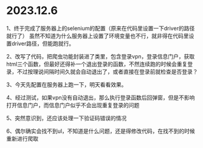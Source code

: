 # 2023.12.6
1、终于完成了服务器上的selenium的配置（原来在代码里设置一下driver的路径就行了）
虽然不知道为什么服务器上设置了环境变量也不行，就非得在代码里设置driver路径，但能跑就行。

2、改写了代码，把爬虫功能封装进了类里，包含登录vpn，登录信息门户，获取html三个函数，但最好还得补一个退出登录的函数，不然连续跑的时候会重复登录，不过按理说间隔时间久就会自动退出了，或者直接在登录前就检查是否登录？

3、今天先配置在服务器上跑一下，明天看看效果。

4、经过测试，如果vpn没有自动退出，那么执行登录函数后回弹窗，但是不影响打开信息门户，而信息门户似乎不会出现重复登录的问题

5、突然意识到，还应该处理一下验证码错误的情况

6、偶尔确实会找不到ul，不知道是什么问题，还是得修改代码，在找不到的时候重新进行爬取














